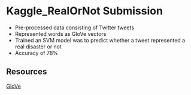 # Kaggle_RealOrNot Submission

* Pre-processed data consisting of Twitter tweets
* Represented words as GloVe vectors 
* Trained an SVM model was to predict whether a tweet represented a real disaster or not
* Accuracy of 78%


## Resources
[GloVe](https://nlp.stanford.edu/projects/glove/)

